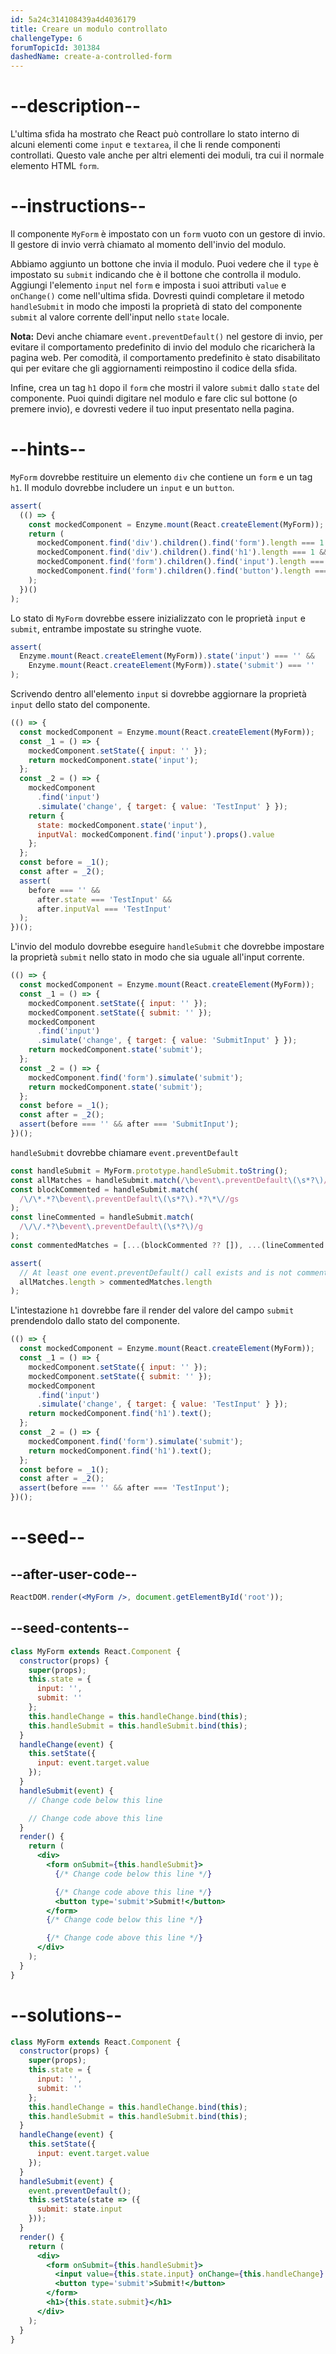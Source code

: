 ```yaml
---
id: 5a24c314108439a4d4036179
title: Creare un modulo controllato
challengeType: 6
forumTopicId: 301384
dashedName: create-a-controlled-form
---
```


# --description--

L'ultima sfida ha mostrato che React può controllare lo stato interno di alcuni elementi come `input` e `textarea`, il che li rende componenti controllati. Questo vale anche per altri elementi dei moduli, tra cui il normale elemento HTML `form`.

# --instructions--

Il componente `MyForm` è impostato con un `form` vuoto con un gestore di invio. Il gestore di invio verrà chiamato al momento dell'invio del modulo.

Abbiamo aggiunto un bottone che invia il modulo. Puoi vedere che il `type` è impostato su `submit` indicando che è il bottone che controlla il modulo. Aggiungi l'elemento `input` nel `form` e imposta i suoi attributi `value` e `onChange()` come nell'ultima sfida. Dovresti quindi completare il metodo `handleSubmit` in modo che imposti la proprietà di stato del componente `submit` al valore corrente dell'input nello `state` locale.

**Nota:** Devi anche chiamare `event.preventDefault()` nel gestore di invio, per evitare il comportamento predefinito di invio del modulo che ricaricherà la pagina web. Per comodità, il comportamento predefinito è stato disabilitato qui per evitare che gli aggiornamenti reimpostino il codice della sfida.

Infine, crea un tag `h1` dopo il `form` che mostri il valore `submit` dallo `state` del componente. Puoi quindi digitare nel modulo e fare clic sul bottone (o premere invio), e dovresti vedere il tuo input presentato nella pagina.

# --hints--

`MyForm` dovrebbe restituire un elemento `div` che contiene un `form` e un tag `h1`. Il modulo dovrebbe includere un `input` e un `button`.

```js
assert(
  (() => {
    const mockedComponent = Enzyme.mount(React.createElement(MyForm));
    return (
      mockedComponent.find('div').children().find('form').length === 1 &&
      mockedComponent.find('div').children().find('h1').length === 1 &&
      mockedComponent.find('form').children().find('input').length === 1 &&
      mockedComponent.find('form').children().find('button').length === 1
    );
  })()
);
```

Lo stato di `MyForm` dovrebbe essere inizializzato con le proprietà `input` e `submit`, entrambe impostate su stringhe vuote.

```js
assert(
  Enzyme.mount(React.createElement(MyForm)).state('input') === '' &&
    Enzyme.mount(React.createElement(MyForm)).state('submit') === ''
);
```

Scrivendo dentro all'elemento `input` si dovrebbe aggiornare la proprietà `input` dello stato del componente.

```js
(() => {
  const mockedComponent = Enzyme.mount(React.createElement(MyForm));
  const _1 = () => {
    mockedComponent.setState({ input: '' });
    return mockedComponent.state('input');
  };
  const _2 = () => {
    mockedComponent
      .find('input')
      .simulate('change', { target: { value: 'TestInput' } });
    return {
      state: mockedComponent.state('input'),
      inputVal: mockedComponent.find('input').props().value
    };
  };
  const before = _1();
  const after = _2();
  assert(
    before === '' &&
      after.state === 'TestInput' &&
      after.inputVal === 'TestInput'
  );
})();
```

L'invio del modulo dovrebbe eseguire `handleSubmit` che dovrebbe impostare la proprietà `submit` nello stato in modo che sia uguale all'input corrente.

```js
(() => {
  const mockedComponent = Enzyme.mount(React.createElement(MyForm));
  const _1 = () => {
    mockedComponent.setState({ input: '' });
    mockedComponent.setState({ submit: '' });
    mockedComponent
      .find('input')
      .simulate('change', { target: { value: 'SubmitInput' } });
    return mockedComponent.state('submit');
  };
  const _2 = () => {
    mockedComponent.find('form').simulate('submit');
    return mockedComponent.state('submit');
  };
  const before = _1();
  const after = _2();
  assert(before === '' && after === 'SubmitInput');
})();
```

`handleSubmit` dovrebbe chiamare `event.preventDefault`

```js
const handleSubmit = MyForm.prototype.handleSubmit.toString();
const allMatches = handleSubmit.match(/\bevent\.preventDefault\(\s*?\)/g) ?? [];
const blockCommented = handleSubmit.match(
  /\/\*.*?\bevent\.preventDefault\(\s*?\).*?\*\//gs
);
const lineCommented = handleSubmit.match(
  /\/\/.*?\bevent\.preventDefault\(\s*?\)/g
);
const commentedMatches = [...(blockCommented ?? []), ...(lineCommented ?? [])];

assert(
  // At least one event.preventDefault() call exists and is not commented out
  allMatches.length > commentedMatches.length
);
```

L'intestazione `h1` dovrebbe fare il render del valore del campo `submit` prendendolo dallo stato del componente.

```js
(() => {
  const mockedComponent = Enzyme.mount(React.createElement(MyForm));
  const _1 = () => {
    mockedComponent.setState({ input: '' });
    mockedComponent.setState({ submit: '' });
    mockedComponent
      .find('input')
      .simulate('change', { target: { value: 'TestInput' } });
    return mockedComponent.find('h1').text();
  };
  const _2 = () => {
    mockedComponent.find('form').simulate('submit');
    return mockedComponent.find('h1').text();
  };
  const before = _1();
  const after = _2();
  assert(before === '' && after === 'TestInput');
})();
```

# --seed--

## --after-user-code--

```jsx
ReactDOM.render(<MyForm />, document.getElementById('root'));
```

## --seed-contents--

```jsx
class MyForm extends React.Component {
  constructor(props) {
    super(props);
    this.state = {
      input: '',
      submit: ''
    };
    this.handleChange = this.handleChange.bind(this);
    this.handleSubmit = this.handleSubmit.bind(this);
  }
  handleChange(event) {
    this.setState({
      input: event.target.value
    });
  }
  handleSubmit(event) {
    // Change code below this line

    // Change code above this line
  }
  render() {
    return (
      <div>
        <form onSubmit={this.handleSubmit}>
          {/* Change code below this line */}

          {/* Change code above this line */}
          <button type='submit'>Submit!</button>
        </form>
        {/* Change code below this line */}

        {/* Change code above this line */}
      </div>
    );
  }
}
```

# --solutions--

```jsx
class MyForm extends React.Component {
  constructor(props) {
    super(props);
    this.state = {
      input: '',
      submit: ''
    };
    this.handleChange = this.handleChange.bind(this);
    this.handleSubmit = this.handleSubmit.bind(this);
  }
  handleChange(event) {
    this.setState({
      input: event.target.value
    });
  }
  handleSubmit(event) {
    event.preventDefault();
    this.setState(state => ({
      submit: state.input
    }));
  }
  render() {
    return (
      <div>
        <form onSubmit={this.handleSubmit}>
          <input value={this.state.input} onChange={this.handleChange} />
          <button type='submit'>Submit!</button>
        </form>
        <h1>{this.state.submit}</h1>
      </div>
    );
  }
}
```
